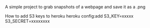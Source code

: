 A simple project to grab snapshots of a webpage and save it as a .png


How to add S3 keys to heroku
heroku config:add S3_KEY=xxxxx S3_SECRET=xxxxxxxx
